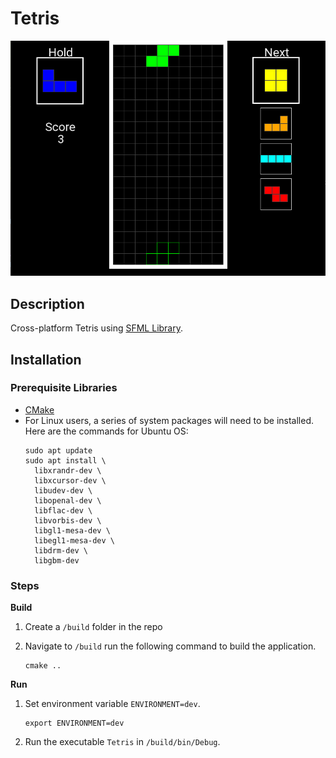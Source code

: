 # Tetris
![main_game](https://github.com/alex-fok/tetris/blob/main/images/main_game.png?raw=true)
## Description

Cross-platform Tetris using [SFML Library](https://www.sfml-dev.org/).

## Installation

### Prerequisite Libraries
- [CMake](https://cmake.org/download/)
- For Linux users, a series of system packages will need to be installed. Here are the commands for Ubuntu OS:
  ```
  sudo apt update
  sudo apt install \
    libxrandr-dev \
    libxcursor-dev \
    libudev-dev \
    libopenal-dev \
    libflac-dev \
    libvorbis-dev \
    libgl1-mesa-dev \
    libegl1-mesa-dev \
    libdrm-dev \
    libgbm-dev
  ```
### Steps

<strong>Build</strong>

1. Create a `/build` folder in the repo
2. Navigate to `/build` run the following command to build the application.

   ```
   cmake ..
   ```
<strong>Run</strong>

1. Set environment variable `ENVIRONMENT=dev`.

    ```
    export ENVIRONMENT=dev
    ```
2. Run the executable `Tetris` in `/build/bin/Debug`.
